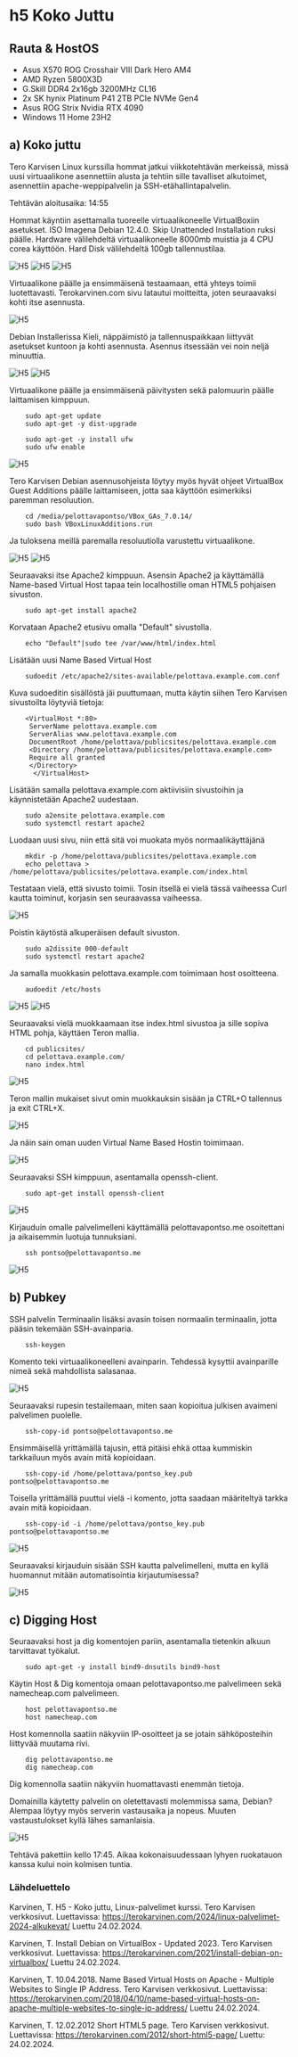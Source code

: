 # h5 Koko Juttu

## Rauta & HostOS
- Asus X570 ROG Crosshair VIII Dark Hero AM4
- AMD Ryzen 5800X3D
- G.Skill DDR4 2x16gb 3200MHz CL16
- 2x SK hynix Platinum P41 2TB PCIe NVMe Gen4
- Asus ROG Strix Nvidia RTX 4090
- Windows 11 Home 23H2

## a) Koko juttu
Tero Karvisen Linux kurssilla hommat jatkui viikkotehtävän merkeissä, missä uusi virtuaalikone asennettiin alusta ja tehtiin sille tavalliset alkutoimet, asennettiin apache-weppipalvelin ja SSH-etähallintapalvelin. 

Tehtävän aloitusaika: 14:55

Hommat käyntiin asettamalla tuoreelle virtuaalikoneelle VirtualBoxiin asetukset. ISO Imagena Debian 12.4.0. Skip Unattended Installation ruksi päälle. Hardware välilehdeltä virtuaalikoneelle 8000mb muistia ja 4 CPU corea käyttöön. Hard Disk välilehdeltä 100gb tallennustilaa. 

![H5](H5_1.png)
![H5](H5_2.png)
![H5](H5_3.png)

Virtuaalikone päälle ja ensimmäisenä testaamaan, että yhteys toimii luotettavasti. Terokarvinen.com sivu latautui moitteitta, joten seuraavaksi kohti itse asennusta. 

![H5](H5_4.png)

Debian Installerissa Kieli, näppäimistö ja tallennuspaikkaan liittyvät asetukset kuntoon ja kohti asennusta. Asennus itsessään vei noin neljä minuuttia. 

![H5](H5_5.png)
![H5](H5_6.png)

Virtuaalikone päälle ja ensimmäisenä päivitysten sekä palomuurin päälle laittamisen kimppuun. 

        sudo apt-get update
        sudo apt-get -y dist-upgrade

        sudo apt-get -y install ufw
        sudo ufw enable

![H5](H5_7.png)

Tero Karvisen Debian asennusohjeista löytyy myös hyvät ohjeet VirtualBox Guest Additions päälle laittamiseen, jotta saa käyttöön esimerkiksi paremman resoluution. 

        cd /media/pelottavapontso/VBox_GAs_7.0.14/
        sudo bash VBoxLinuxAdditions.run

Ja tuloksena meillä paremalla resoluutiolla varustettu virtuaalikone.

![H5](H5_8.png)
![H5](H5_9.png)

Seuraavaksi itse Apache2 kimppuun. Asensin Apache2 ja käyttämällä Name-based Virtual Host tapaa tein localhostille oman HTML5 pohjaisen sivuston. 

        sudo apt-get install apache2

Korvataan Apache2 etusivu omalla "Default" sivustolla.

        echo "Default"|sudo tee /var/www/html/index.html

Lisätään uusi Name Based Virtual Host

        sudoedit /etc/apache2/sites-available/pelottava.example.com.conf

Kuva sudoeditin sisällöstä jäi puuttumaan, mutta käytin siihen Tero Karvisen sivustoilta löytyviä tietoja:

        <VirtualHost *:80>
         ServerName pelottava.example.com
         ServerAlias www.pelottava.example.com
         DocumentRoot /home/pelottava/publicsites/pelottava.example.com
         <Directory /home/pelottava/publicsites/pelottava.example.com>
         Require all granted
         </Directory>
          </VirtualHost>

Lisätään samalla pelottava.example.com aktiivisiin sivustoihin ja käynnistetään Apache2 uudestaan.

        sudo a2ensite pelottava.example.com
        sudo systemctl restart apache2

Luodaan uusi sivu, niin että sitä voi muokata myös normaalikäyttäjänä

        mkdir -p /home/pelottava/publicsites/pelottava.example.com
        echo pelottava > /home/pelottava/publicsites/pelottava.example.com/index.html

Testataan vielä, että sivusto toimii. Tosin itsellä ei vielä tässä vaiheessa Curl kautta toiminut, korjasin sen seuraavassa vaiheessa.

![H5](H5_10.png)

Poistin käytöstä alkuperäisen default sivuston.

        sudo a2dissite 000-default
        sudo systemctl restart apache2

Ja samalla muokkasin pelottava.example.com toimimaan host osoitteena.

        audoedit /etc/hosts

![H5](H5_12.png)
![H5](H5_14.png)

Seuraavaksi vielä muokkaamaan itse index.html sivustoa ja sille sopiva HTML pohja, käyttäen Teron mallia. 

        cd publicsites/
        cd pelottava.example.com/
        nano index.html

![H5](H5_15.png)

Teron mallin mukaiset sivut omin muokkauksin sisään ja CTRL+O tallennus ja exit CTRL+X. 

![H5](H5_16.png)

Ja näin sain oman uuden Virtual Name Based Hostin toimimaan.

![H5](H5_17.png)

Seuraavaksi SSH kimppuun, asentamalla openssh-client.

        sudo apt-get install openssh-client

![H5](H5_18.png)

Kirjauduin omalle palvelimelleni käyttämällä pelottavapontso.me osoitettani ja aikaisemmin luotuja tunnuksiani. 

        ssh pontso@pelottavapontso.me

![H5](H5_19.png)

## b) Pubkey
SSH palvelin Terminaalin lisäksi avasin toisen normaalin terminaalin, jotta pääsin tekemään SSH-avainparia. 

        ssh-keygen

Komento teki virtuaalikoneelleni avainparin. Tehdessä kysyttii avainparille nimeä sekä mahdollista salasanaa.

![H5](H5_20.png)

Seuraavaksi rupesin testailemaan, miten saan kopioitua julkisen avaimeni palvelimen puolelle. 

        ssh-copy-id pontso@pelottavapontso.me

Ensimmäisellä yrittämällä tajusin, että pitäisi ehkä ottaa kummiskin tarkkailuun myös avain mitä kopioidaan.

        ssh-copy-id /home/pelottava/pontso_key.pub pontso@pelottavapontso.me

Toisella yrittämällä puuttui vielä -i komento, jotta saadaan määriteltyä tarkka avain mitä kopioidaan. 

        ssh-copy-id -i /home/pelottava/pontso_key.pub pontso@pelottavapontso.me

![H5](H5_21.png)

Seuraavaksi kirjauduin sisään SSH kautta palvelimelleni, mutta en kyllä huomannut mitään automatisointia kirjautumisessa?

![H5](H5_22.png)

## c) Digging Host
Seuraavaksi host ja dig komentojen pariin, asentamalla tietenkin alkuun tarvittavat työkalut. 

        sudo apt-get -y install bind9-dnsutils bind9-host

Käytin Host & Dig komentoja omaan pelottavapontso.me palvelimeen sekä namecheap.com palvelimeen. 

        host pelottavapontso.me
        host namecheap.com

Host komennolla saatiin näkyviin IP-osoitteet ja se jotain sähköposteihin liittyvää muutama rivi.

        dig pelottavapontso.me
        dig namecheap.com

Dig komennolla saatiin näkyviin huomattavasti enemmän tietoja. 

Domainilla käytetty palvelin on oletettavasti molemmissa sama, Debian? Alempaa löytyy myös serverin vastausaika ja nopeus. Muuten vastaustulokset kyllä lähes samanlaisia. 

![H5](H5_25.png)

Tehtävä pakettiin kello 17:45. Aikaa kokonaisuudessaan lyhyen ruokatauon kanssa kului noin kolmisen tuntia. 

### Lähdeluettelo

Karvinen, T. H5 - Koko juttu, Linux-palvelimet kurssi. Tero Karvisen verkkosivut. Luettavissa: https://terokarvinen.com/2024/linux-palvelimet-2024-alkukevat/ Luettu 24.02.2024.

Karvinen, T. Install Debian on VirtualBox - Updated 2023. Tero Karvisen verkkosivut. Luettavissa: https://terokarvinen.com/2021/install-debian-on-virtualbox/ Luettu 24.02.2024.

Karvinen, T. 10.04.2018. Name Based Virtual Hosts on Apache - Multiple Websites to Single IP Address. Tero Karvisen verkkosivut. Luettavissa: https://terokarvinen.com/2018/04/10/name-based-virtual-hosts-on-apache-multiple-websites-to-single-ip-address/ Luettu 24.02.2024.

Karvinen, T. 12.02.2012 Short HTML5 page. Tero Karvisen verkkosivut. Luettavissa: https://terokarvinen.com/2012/short-html5-page/ Luettu: 24.02.2024.

